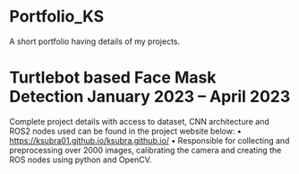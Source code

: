 # Portfolio_KS
A short portfolio having details of my projects.


# Turtlebot based Face Mask Detection                                                                                                                             January 2023 – April 2023
Complete project details with access to dataset, CNN architecture and ROS2 nodes used can be found in the project website below:
•	https://ksubra01.github.io/ksubra.github.io/
•	Responsible for collecting and preprocessing over 2000 images, calibrating the camera and creating the ROS nodes using python and OpenCV.

